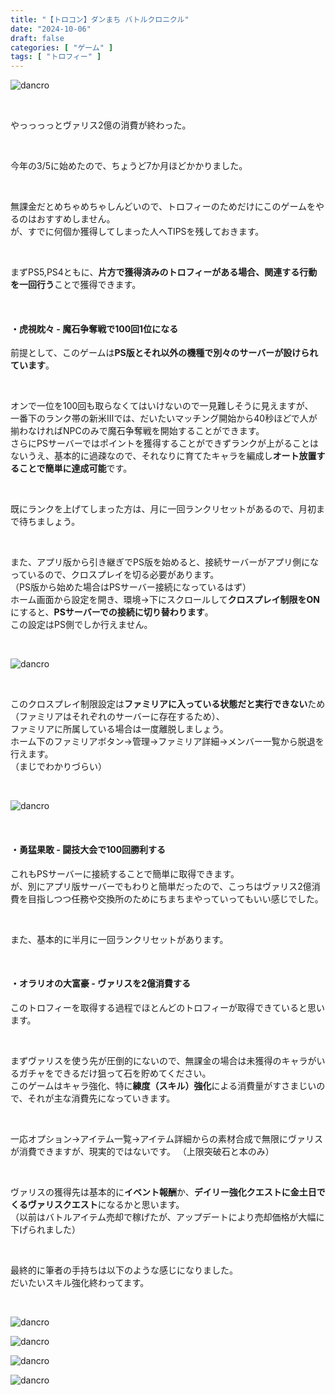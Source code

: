 ```yaml
---
title: "【トロコン】ダンまち バトルクロニクル"
date: "2024-10-06"
draft: false
categories: [ "ゲーム" ]
tags: [ "トロフィー" ] 
---
```


![dancro](/images/games/dancro/trocon.jpg)

<br>

やっっっっとヴァリス2億の消費が終わった。

<br>

今年の3/5に始めたので、ちょうど7か月ほどかかりました。

<br>

無課金だとめちゃめちゃしんどいので、トロフィーのためだけにこのゲームをやるのはおすすめしません。  
が、すでに何個か獲得してしまった人へTIPSを残しておきます。

<br>

まずPS5,PS4ともに、**片方で獲得済みのトロフィーがある場合、関連する行動を一回行う**ことで獲得できます。

<br>

#### **・虎視眈々 - 魔石争奪戦で100回1位になる**
前提として、このゲームは**PS版とそれ以外の機種で別々のサーバーが設けられています**。

<br>

オンで一位を100回も取らなくてはいけないので一見難しそうに見えますが、  
一番下のランク帯の新米Ⅲでは、だいたいマッチング開始から40秒ほどで人が揃わなければNPCのみで魔石争奪戦を開始することができます。  
さらにPSサーバーではポイントを獲得することができずランクが上がることはないうえ、基本的に過疎なので、それなりに育てたキャラを編成し**オート放置することで簡単に達成可能**です。

<br>

既にランクを上げてしまった方は、月に一回ランクリセットがあるので、月初まで待ちましょう。

<br>

また、アプリ版から引き継ぎでPS版を始めると、接続サーバーがアプリ側になっているので、クロスプレイを切る必要があります。  
（PS版から始めた場合はPSサーバー接続になっているはず）  
ホーム画面から設定を開き、環境->下にスクロールして**クロスプレイ制限をON**にすると、**PSサーバーでの接続に切り替わります**。  
この設定はPS側でしか行えません。

<br>

![dancro](/images/games/dancro/cross_play.jpg)

<br>

このクロスプレイ制限設定は**ファミリアに入っている状態だと実行できない**ため（ファミリアはそれぞれのサーバーに存在するため）、  
ファミリアに所属している場合は一度離脱しましょう。  
ホーム下のファミリアボタン->管理->ファミリア詳細->メンバー一覧から脱退を行えます。  
（まじでわかりづらい）

<br>

![dancro](/images/games/dancro/familiar.png)

<br>

#### **・勇猛果敢 - 闘技大会で100回勝利する**
これもPSサーバーに接続することで簡単に取得できます。  
が、別にアプリ版サーバーでもわりと簡単だったので、こっちはヴァリス2億消費を目指しつつ任務や交換所のためにちまちまやっていってもいい感じでした。

<br>

また、基本的に半月に一回ランクリセットがあります。

<br>

#### **・オラリオの大富豪 - ヴァリスを2億消費する**
このトロフィーを取得する過程でほとんどのトロフィーが取得できていると思います。

<br>

まずヴァリスを使う先が圧倒的にないので、無課金の場合は未獲得のキャラがいるガチャをできるだけ狙って石を貯めてください。  
このゲームはキャラ強化、特に**練度（スキル）強化**による消費量がすさまじいので、それが主な消費先になっていきます。

<br>

一応オプション->アイテム一覧->アイテム詳細からの素材合成で無限にヴァリスが消費できますが、現実的ではないです。
（上限突破石と本のみ）

<br>

ヴァリスの獲得先は基本的に**イベント報酬**か、**デイリー強化クエストに金土日でくるヴァリスクエスト**になるかと思います。  
（以前はバトルアイテム売却で稼げたが、アップデートにより売却価格が大幅に下げられました）

<br>

最終的に筆者の手持ちは以下のような感じになりました。  
だいたいスキル強化終わってます。

<br>

![dancro](/images/games/dancro/chara01.png)

![dancro](/images/games/dancro/chara02.png)

![dancro](/images/games/dancro/chara03.png)

![dancro](/images/games/dancro/chara04.png)